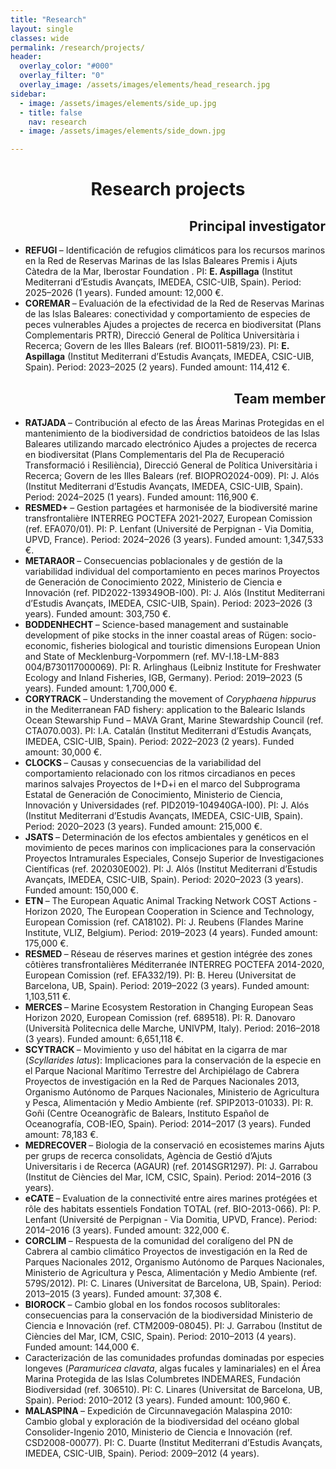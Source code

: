 ```yaml
---
title: "Research"
layout: single
classes: wide
permalink: /research/projects/
header:
  overlay_color: "#000"
  overlay_filter: "0"
  overlay_image: /assets/images/elements/head_research.jpg
sidebar:
  - image: /assets/images/elements/side_up.jpg
  - title: false
    nav: research
  - image: /assets/images/elements/side_down.jpg

---
```


<h1 align=center>Research projects</h1>

<ul>
    <h2 align=right>Principal investigator</h2>
    <li class='reference-item'><span class='title'><b> REFUGI </b>– Identificación de refugios climáticos para los recursos marinos en la Red de Reservas Marinas de las Islas Baleares </span>Premis i Ajuts Càtedra de la Mar, Iberostar Foundation . PI: <b>E. Aspillaga</b> (Institut Mediterrani d’Estudis Avançats, IMEDEA, CSIC-UIB, Spain). <span class='authors'>Period: 2025–2026 (1 years). Funded amount: 12,000 €.</span></li>
    <li class='reference-item'><span class='title'><b> COREMAR </b>– Evaluación de la efectividad de la Red de Reservas Marinas de las Islas Baleares: conectividad y comportamiento de especies de peces vulnerables </span>Ajudes a projectes de recerca en biodiversitat (Plans Complementaris PRTR), Direcció General de Política Universitària i Recerca; Govern de les Illes Balears (ref. BIO011-5819/23). PI: <b>E. Aspillaga</b> (Institut Mediterrani d’Estudis Avançats, IMEDEA, CSIC-UIB, Spain). <span class='authors'>Period: 2023–2025 (2 years). Funded amount: 114,412 €.</span></li>
    <h2 align=right>Team member</h2>
    <li class='reference-item'><span class='title'><b> RATJADA </b>– Contribución al efecto de las Áreas Marinas Protegidas en el mantenimiento de la biodiversidad de condrictios batoideos de las Islas Baleares utilizando marcado electrónico </span>Ajudes a projectes de recerca en biodiversitat (Plans Complementaris del Pla de Recuperació Transformació i Resiliència), Direcció General de Política Universitària i Recerca; Govern de les Illes Balears (ref. BIOPRO2024-009). PI: J. Alós (Institut Mediterrani d’Estudis Avançats, IMEDEA, CSIC-UIB, Spain). <span class='authors'>Period: 2024–2025 (1 years). Funded amount: 116,900 €.</span></li>
    <li class='reference-item'><span class='title'><b> RESMED+ </b>– Gestion partagées et harmonisée de la biodiversité marine transfrontalière </span>INTERREG POCTEFA 2021-2027, European Comission (ref. EFA070/01). PI: P. Lenfant (Université de Perpignan - Via Domitia, UPVD, France). <span class='authors'>Period: 2024–2026 (3 years). Funded amount: 1,347,533 €.</span></li>
    <li class='reference-item'><span class='title'><b> METARAOR </b>– Consecuencias poblacionales y de gestión de la variabilidad individual del comportamiento en peces marinos </span>Proyectos de Generación de Conocimiento 2022, Ministerio de Ciencia e Innovación (ref. PID2022-139349OB-I00). PI: J. Alós (Institut Mediterrani d’Estudis Avançats, IMEDEA, CSIC-UIB, Spain). <span class='authors'>Period: 2023–2026 (3 years). Funded amount: 303,750 €.</span></li>
    <li class='reference-item'><span class='title'><b> BODDENHECHT </b>– Science-based management and sustainable development of pike stocks in the inner coastal areas of Rügen: socio-economic, fisheries biological and touristic dimensions </span>European Union and State of Mecklenburg-Vorpommern (ref. MV-I.18-LM-883 004/B730117000069). PI: R. Arlinghaus (Leibniz Institute for Freshwater Ecology and Inland Fisheries, IGB, Germany). <span class='authors'>Period: 2019–2023 (5 years). Funded amount: 1,700,000 €.</span></li>
    <li class='reference-item'><span class='title'><b> CORYTRACK </b>– Understanding the movement of <i>Coryphaena hippurus</i> in the Mediterranean FAD fishery: application to the Balearic Islands </span>Ocean Stewarship Fund – MAVA Grant, Marine Stewardship Council (ref. CTA070.003). PI: I.A. Catalán (Institut Mediterrani d’Estudis Avançats, IMEDEA, CSIC-UIB, Spain). <span class='authors'>Period: 2022–2023 (2 years). Funded amount: 30,000 €.</span></li>
    <li class='reference-item'><span class='title'><b> CLOCKS </b>– Causas y consecuencias de la variabilidad del comportamiento relacionado con los ritmos circadianos en peces marinos salvajes </span>Proyectos de I+D+i en el marco del Subprograma Estatal de Generación de Conocimiento, Ministerio de Ciencia, Innovación y Universidades  (ref. PID2019-104940GA-I00). PI: J. Alós (Institut Mediterrani d’Estudis Avançats, IMEDEA, CSIC-UIB, Spain). <span class='authors'>Period: 2020–2023 (3 years). Funded amount: 215,000 €.</span></li>
    <li class='reference-item'><span class='title'><b> JSATS </b>– Determinación de los efectos ambientales y genéticos en el movimiento de peces marinos con implicaciones para la conservación </span>Proyectos Intramurales Especiales, Consejo Superior de Investigaciones Científicas (ref. 202030E002). PI: J. Alós (Institut Mediterrani d’Estudis Avançats, IMEDEA, CSIC-UIB, Spain). <span class='authors'>Period: 2020–2023 (3 years). Funded amount: 150,000 €.</span></li>
    <li class='reference-item'><span class='title'><b> ETN </b>– The European Aquatic Animal Tracking Network </span>COST Actions - Horizon 2020, The European Cooperation in Science and Technology, European Comission (ref. CA18102). PI: J. Reubens (Flandes Marine Institute, VLIZ, Belgium). <span class='authors'>Period: 2019–2023 (4 years). Funded amount: 175,000 €.</span></li>
    <li class='reference-item'><span class='title'><b> RESMED </b>– Réseau de réserves marines et gestion intégrée des zones côtières transfrontalières Méditerranée </span>INTERREG POCTEFA 2014-2020, European Comission (ref. EFA332/19). PI: B. Hereu (Universitat de Barcelona, UB, Spain). <span class='authors'>Period: 2019–2022 (3 years). Funded amount: 1,103,511 €.</span></li>
    <li class='reference-item'><span class='title'><b> MERCES </b>– Marine Ecosystem Restoration in Changing European Seas </span>Horizon 2020, European Comission (ref. 689518). PI: R. Danovaro (Università Politecnica delle Marche, UNIVPM, Italy). <span class='authors'>Period: 2016–2018 (3 years). Funded amount: 6,651,118 €.</span></li>
    <li class='reference-item'><span class='title'><b> SCYTRACK </b>– Movimiento y uso del hábitat en la cigarra de mar (<i>Scyllarides latus</i>): Implicaciones para la conservación de la especie en el Parque Nacional Marítimo Terrestre del Archipiélago de Cabrera </span>Proyectos de investigación en la Red de Parques Nacionales 2013, Organismo Autónomo de Parques Nacionales, Ministerio de Agricultura y Pesca, Alimentación y Medio Ambiente (ref. SPIP2013-01033). PI: R. Goñi (Centre Oceanogràfic de Balears, Instituto Español de Oceanografía, COB-IEO, Spain). <span class='authors'>Period: 2014–2017 (3 years). Funded amount: 78,183 €.</span></li>
    <li class='reference-item'><span class='title'><b> MEDRECOVER </b>– Biologia de la conservació en ecosistemes marins </span>Ajuts per grups de recerca consolidats, Agència de Gestió d’Ajuts Universitaris i de Recerca (AGAUR) (ref. 2014SGR1297). PI: J. Garrabou (Institut de Ciències del Mar, ICM, CSIC, Spain). <span class='authors'>Period: 2014–2016 (3 years).</span></li>
    <li class='reference-item'><span class='title'><b> eCATE </b>– Evaluation de la connectivité entre aires marines protégées et rôle des habitats essentiels </span>Fondation TOTAL (ref. BIO-2013-066). PI: P. Lenfant (Université de Perpignan - Via Domitia, UPVD, France). <span class='authors'>Period: 2014–2016 (3 years). Funded amount: 322,000 €.</span></li>
    <li class='reference-item'><span class='title'><b> CORCLIM </b>– Respuesta de la comunidad del coralígeno del PN de Cabrera al cambio climático </span>Proyectos de investigación en la Red de Parques Nacionales 2012, Organismo Autónomo de Parques Nacionales, Ministerio de Agricultura y Pesca, Alimentación y Medio Ambiente (ref. 579S/2012). PI: C. Linares (Universitat de Barcelona, UB, Spain). <span class='authors'>Period: 2013–2015 (3 years). Funded amount: 37,308 €.</span></li>
    <li class='reference-item'><span class='title'><b> BIOROCK </b>– Cambio global en los fondos rocosos sublitorales: consecuencias para la conservación de la biodiversidad </span>Ministerio de Ciencia e Innovación (ref. CTM2009-08045). PI: J. Garrabou (Institut de Ciències del Mar, ICM, CSIC, Spain). <span class='authors'>Period: 2010–2013 (4 years). Funded amount: 144,000 €.</span></li>
    <li class='reference-item'><span class='title'>Caracterización de las comunidades profundas dominadas por especies longeves (<i>Paramuricea clavata</i>, algas fucales y laminariales) en el Área Marina Protegida de las Islas Columbretes </span>INDEMARES, Fundación Biodiversidad (ref. 306510). PI: C. Linares (Universitat de Barcelona, UB, Spain). <span class='authors'>Period: 2010–2012 (3 years). Funded amount: 100,960 €.</span></li>
    <li class='reference-item'><span class='title'><b> MALASPINA </b>– Expedición de Circunnavegación Malaspina 2010: Cambio global y exploración de la biodiversidad del océano global </span>Consolider-Ingenio 2010, Ministerio de Ciencia e Innovación (ref. CSD2008-00077). PI: C. Duarte (Institut Mediterrani d’Estudis Avançats, IMEDEA, CSIC-UIB, Spain). <span class='authors'>Period: 2009–2012 (4 years).</span></li>
</ul>
